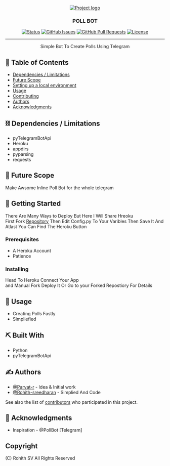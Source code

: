 <p align="center">
  <a href="" rel="noopener">
 <img src="https://botuniverse.github.io/favicon.svg" alt="Project logo"></a>
</p>
<h3 align="center">POLL BOT</h3>

<div align="center">
 
  
  
[![Status](https://img.shields.io/badge/status-active-success.svg)]() 
[![GitHub Issues](https://img.shields.io/github/issues/Botsuniverse/poll-bot)](https://github.com/Botsuniverse/poll-bot)
[![GitHub Pull Requests](https://img.shields.io/github/issues-pr/Botsuniverse/poll-bot)](https://github.com/Botsuniverse/poll-bot/pulls)
[![License](https://img.shields.io/badge/license-MIT-blue.svg)](LICENSE.md)

  
  
</div>

---

<p align="center"> Simple Bot To Create Polls Using Telegram
    <br> 
</p>

## 📝 Table of Contents

- [Dependencies / Limitations](#limitations)
- [Future Scope](#future_scope)
- [Setting up a local environment](#getting_started)
- [Usage](#usage)
- [Contributing](../CONTRIBUTING.md)
- [Authors](#authors)
- [Acknowledgments](#acknowledgments)

## ⛓️ Dependencies / Limitations <a name = "limitations"></a>
- pyTelegramBotApi
- Heroku
- appdirs
- pyparsing
- requests

## 🚀 Future Scope <a name = "future_scope"></a>
Make Awsome Inline Poll Bot for the whole telegram

## 🏁 Getting Started <a name = "getting_started"></a>
There Are Many Ways to Deploy But Here I Will Share Hreoku<br>
First Fork [Repository](https://github.com/BotsUniverse/poll-bot)
Then Edit Config.py To Your Varibles
Then Save It And Atlast You Can Find The Heroku Button

### Prerequisites
- A Heroku Account
- Patience 

### Installing <a name = "deployment">
Head To Heroku Connect Your App<br>
and Manual Fork Deploy It Or Go to your Forked Repostiory For Details


## 🎈 Usage <a name="usage"></a>
- Creating Polls Fastly
- Simpliefied

## ⛏️ Built With <a name = "tech_stack"></a>
- Python
- pyTelegramBotApi

## ✍️ Authors <a name = "authors"></a>
- [@Parvat-r](https://github.com/parvat-r) - Idea & Initial work
- [@Rohith-sreedharan](https://github.com/rohith-sreedharan) - Simplied And Code

See also the list of [contributors](https://github.com/BotsUniverse/poll-bot/graphs/contributors) 
who participated in this project.

## 🎉 Acknowledgments <a name = "acknowledgments"></a>
- Inspiration - @PollBot [Telegram]

## Copyright
(C) Rohith SV
All Rights Reserved
